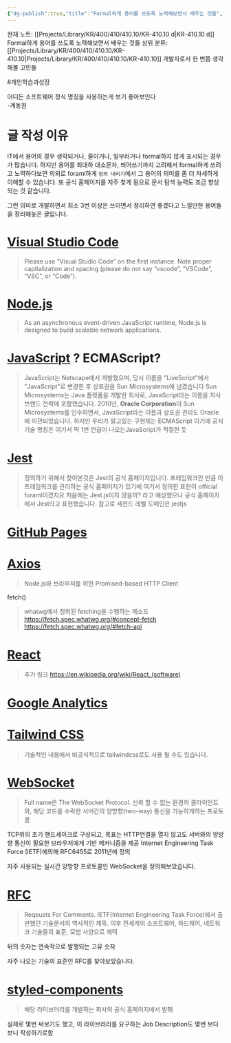 ```yaml
---
{"dg-publish":true,"title":"Formal하게 용어를 쓰도록 노력해보면서 배우는 것들","description":"용어를 사용할 때 최대한 formal한 이름을 사용하는 것이 앞으로도 좋을 것 같아 정리하고자 리스트를 만들어본 글입니다.이 과정에서 formal의 기준을 정의하고, 해당 용어의 의미를 다시 한 번 되새겨보자는 의미도 담고 있습니다.","permalink":"/projects/library/kr/400/410/410-10/kr-410-10-d/","dgPassFrontmatter":true,"noteIcon":"0","created":"2025-02-15T00:31:24.442+09:00","updated":"2025-07-08T22:56:11.513+09:00"}
---
```


현재 노트: [[Projects/Library/KR/400/410/410.10/KR-410.10 d\|KR-410.10 d]] Formal하게 용어를 쓰도록 노력해보면서 배우는 것들
상위 분류: [[Projects/Library/KR/400/410/410.10/KR-410.10\|Projects/Library/KR/400/410/410.10/KR-410.10]] 개발자로서 한 번쯤 생각해볼 고민들

#개인학습과성장 


어디든 소프트웨어 정식 명칭을 사용하는게 보기 좋아보인다  
-계동원

# 글 작성 이유
IT에서 용어의 경우 생략되거나, 줄이거나, 일부러거나 formal하지 않게 표시되는 경우가 많습니다.
하지만 용어를 최대하 대소문자, 띄어쓰기까지 고려해서 formal하게 쓰려고 노력하다보면 의외로 foraml하게 `정의 내리기`에서 그 용어의 의미를 좀 더 자세하게 이해할 수 있습니다. 또 공식 홈페이지를 자주 찾게 됨으로 문서 탐색 능력도 조금 향상 되는 것 같습니다.

그런 의미로 개발하면서 최소 3번 이상은 쓰이면서 정리하면 좋겠다고 느낄만한 용어들을 정리해놓은 글입니다.


# [Visual Studio Code](https://code.visualstudio.com/brand#:~:text=Brand%20name,-Things%20we're&text=Please%20use%20%E2%80%9CVisual%20Studio%20Code%E2%80%9D%20on%20the%20first%20instance.&text=Note%20proper%20capitalization%20and%20spacing,%2C%20or%20%E2%80%9CCode%E2%80%9D)
> Please use “Visual Studio Code” on the first instance.
> Note proper capitalization and spacing (please do not say “vscode”, “VSCode”, “VSC”, or “Code”).


# [Node.js](https://nodejs.org/en/about)
> As an asynchronous event-driven JavaScript runtime, Node.js is designed to build scalable network applications.


# [JavaScript](https://262.ecma-international.org/) ? ECMAScript?
> JavaScript는 Netscape에서 개발했으며, 당시 이름을 "LiveScript"에서 "JavaScript"로 변경한 후 상표권을 Sun Microsystems에 넘겼습니다
Sun Microsystems는 Java 플랫폼을 개발한 회사로, JavaScript라는 이름을 자사 브랜드 전략에 포함했습니다.
2010년, **Oracle Corporation**이 Sun Microsystems를 인수하면서, JavaScript라는 이름과 상표권 관리도 Oracle에 이관되었습니다.
하지만 우리가 알고있는 구현체는 ECMAScript 이기에 공식 기술 명칭은 여기서 딱 1번 언급이 나오는JavaScript가 적절한 듯


# [Jest](https://jestjs.io/)
> 정의하기 위해서 찾아본것은 Jest의 공식 홈페이지입니다. 프레임워크인 만큼 이 프레임워크를 관리하는 공식 홈페이지가 있기에 여기서 정의한 표현이 official foraml이겠지요
> 처음에는 Jest.js이지 않을까? 라고 예상했으나 공식 홈페이지에서 Jest라고 표현했습니다.
> 참고로 세컨드 레벨 도메인은 jestjs

# [GitHub Pages](https://pages.github.com/)


# [Axios](https://axios-http.com/docs/intro)
> Node.js와 브라우저를 위한 Promised-based HTTP Client



fetch()
> whatwg에서 정의된 fetching을 수행하는 메소드
https://fetch.spec.whatwg.org/#concept-fetch
https://fetch.spec.whatwg.org/#fetch-api



# [React](https://react.dev/)

> 추가 링크 https://en.wikipedia.org/wiki/React_(software)



#  [Google Analytics](https://developers.google.com/analytics)


# [Tailwind CSS](https://tailwindcss.com/brand)
> 기술적인 내용에서 비공식적으로 tailwindcss로도 사용 될 수도 있습니다.


# [WebSocket](https://www.ietf.org/rfc/rfc6455.txt)
> Full name은 The WebSocket Protocol. 신뢰 할 수 없는 환경의 클라이언트와, 해당 코드를 수락한 서버간의 양방향(two-way) 통신을 가능하게하는 프로토콜

TCP위의 초기 핸드셰이크로 구성되고, 목표는 HTTP연결을 열지 않고도 서버와의 양방향 통신이 필요한 브라우저에게 기반 메커니즘을 제공
Internet Engineering Task Force (IETF)에의해 RFC6455로 2011년에 정의

자주 사용되는 실시간 양방향 프로토콜인 WebSocket을 정의해보았습니다.


# [RFC](https://www.ietf.org/process/rfcs/)
> Reqeusts For Comments.  IETF(Internet Engineering Task Force)에서 출판했던 기술문서의 역사적인 제목. 이후 전세계의 소프트웨어, 하드웨어, 네트워크 기술들의 표준, 모범 사양으로 채택

뒤의 숫자는 연속적으로 발행되는 고유 숫자

자주 나오는 기술의 표준인 RFC를 찾아보았습니다.


# [styled-components](https://styled-components.com/)
> 해당 라이브러리를 개발하는 회사의 공식 홈페이지에서 발췌


실제로 몇번 써보기도 했고, 이 라이브러리를 요구하는 Job Description도 몇번 보다보니 작성하기로함

